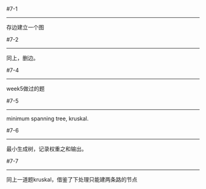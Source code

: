 #7-1
***
存边建立一个图

#7-2
***
同上，删边。


#7-4
***
week5做过的题

#7-5
***
minimum spanning tree, kruskal.

#7-6
***
最小生成树，记录权重之和输出。

#7-7
***
<!-- 可以暴力？ -->同上一道题kruskal，借鉴了下处理只能建两条路的节点
